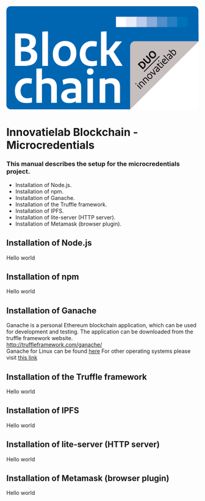 <p align="center">
    <img src="innovatielab.png"/>    
</p>
<p align="center">
    <h1>Innovatielab Blockchain - Microcredentials</h1>
</p>

<h3>This manual describes the setup for the microcredentials project.</h3>
<ul>
    <li>Installation of Node.js.</li>
    <li>Installation of npm.</li>
    <li>Installation of Ganache.</li>
    <li>Installation of the Truffle framework.</li>
    <li>Installation of IPFS.</li>
    <li>Installation of lite-server (HTTP server).</li>
    <li>Installation of Metamask (browser plugin).</li>
</ul>
<p></p>
<h2>Installation of Node.js</h2>
Hello world
<p></p>

<h2>Installation of npm</h2>
Hello world
<p></p>

<h2>Installation of Ganache</h2>
Ganache is a personal Ethereum blockchain application, which can be used for development and testing. The application can be downloaded from the truffle 
framework website.<br/>
<a href="http://truffleframework.com/ganache/">http://truffleframework.com/ganache/</a><br/>
Ganache for Linux can be found <a href="https://github.com/trufflesuite/ganache/releases/download/v1.0.2/ganache-1.0.2-x86_64.AppImage">here</a> 
For other operating systems please visit <a href="https://github.com/trufflesuite/ganache/releases">this link</a>
<p></p>

<h2>Installation of the Truffle framework</h2>
Hello world
<p></p>

<h2>Installation of IPFS</h2>
Hello world
<p></p>

<h2>Installation of lite-server (HTTP server)</h2>
Hello world
<p></p>

<h2>Installation of Metamask (browser plugin)</h2>
Hello world
<p></p>
